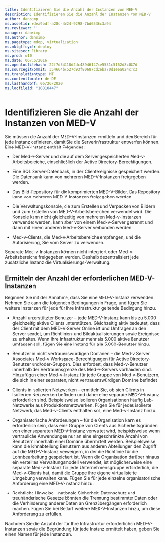 ```yaml
---
title: Identifizieren Sie die Anzahl der Instanzen von MED-V
description: Identifizieren Sie die Anzahl der Instanzen von MED-V
author: dansimp
ms.assetid: edea9bdf-a28c-4d24-9298-7bd6536c3a94
ms.reviewer: ''
manager: dansimp
ms.author: dansimp
ms.pagetype: mdop, virtualization
ms.mktglfcycl: deploy
ms.sitesec: library
ms.prod: w10
ms.date: 06/16/2016
ms.openlocfilehash: 22f7d54318d2dc489461474e5531c5162d8c087d
ms.sourcegitcommit: 354664bc527d93f80687cd2eba70d1eea024c7c3
ms.translationtype: MT
ms.contentlocale: de-DE
ms.lasthandoff: 06/26/2020
ms.locfileid: "10810447"
---
```

# Identifizieren Sie die Anzahl der Instanzen von MED-V


Sie müssen die Anzahl der MED-V-Instanzen ermitteln und den Bereich für jede Instanz definieren, damit Sie die Serverinfrastruktur entwerfen können. Eine MED-V-Instanz enthält Folgendes:

-   Der Med-v-Server und die auf dem Server gespeicherten Med-v-Arbeitsbereiche, einschließlich der Active Directory-Berechtigungen.

-   Eine SQL Server-Datenbank, in der Clientereignisse gespeichert werden. Die Datenbank kann von mehreren MED-V-Instanzen freigegeben werden.

-   Das Bild-Repository für die komprimierten MED-V-Bilder. Das Repository kann von mehreren MED-V-Instanzen freigegeben werden.

-   Die Verwaltungskonsole, die zum Erstellen und Verpacken von Bildern und zum Erstellen von MED-V-Arbeitsbereichen verwendet wird. Die Konsole kann nicht gleichzeitig von mehreren Med-v-Instanzen verwendet werden, kann aber von einem Med-v-Server getrennt und dann mit einem anderen Med-v-Server verbunden werden.

-   Med-v-Clients, die Med-v-Arbeitsbereiche empfangen, und die Autorisierung, Sie vom Server zu verwenden.

Separate Med-v-Instanzen können nicht integriert oder Med-v-Arbeitsbereiche freigegeben werden. Deshalb dezentralisiert jede zusätzliche Instanz die Virtualisierungs-Verwaltung.

## Ermitteln der Anzahl der erforderlichen MED-V-Instanzen


Beginnen Sie mit der Annahme, dass Sie eine MED-V-Instanz verwenden. Nehmen Sie dann die folgenden Bedingungen in Frage, und fügen Sie weitere Instanzen für jede für Ihre Infrastruktur geltende Bedingung hinzu.

-   Anzahl unterstützter Benutzer – jede MED-V-Instanz kann bis zu 5.000 gleichzeitig aktive Clients unterstützen. Gleichzeitig aktiv bedeutet, dass der Client mit dem MED-V-Server Online ist und Umfragen an den Server sendet, um Richtlinien-und Bildaktualisierungen sowie Ereignisse zu erhalten. Wenn Ihre Infrastruktur mehr als 5.000 aktive Benutzer umfassen soll, fügen Sie eine Instanz für alle 5.000-Benutzer hinzu.

-   Benutzer in nicht vertrauenswürdigen Domänen – die Med-v Server Associates Med-v Workspace-Berechtigungen für Active Directory-Benutzer und/oder-Gruppen. Dies erfordert, dass Med-v-Benutzer innerhalb der Vertrauensgrenze des Med-v-Servers vorhanden sind. Hinzufügen einer Med-v-Instanz für jede Gruppe von Med-v-Benutzern, die sich in einer separaten, nicht vertrauenswürdigen Domäne befindet

-   Clients in isolierten Netzwerken – ermitteln Sie, ob sich Clients in isolierten Netzwerken befinden und daher eine separate MED-V-Instanz erforderlich sind. Beispielsweise isolieren Organisationen häufig Lab-Netzwerke aus Produktionsnetzwerken. Fügen Sie für jedes isolierte Netzwerk, das Med-v-Clients enthalten soll, eine Med-v-Instanz hinzu.

-   Organisatorische Anforderungen – für die Organisation kann es erforderlich sein, dass eine Gruppe von Clients aus Sicherheitsgründen von einer separaten MED-V-Instanz verwaltet wird, beispielsweise wenn vertrauliche Anwendungen nur an eine eingeschränkte Anzahl von Benutzern innerhalb einer Domäne übermittelt werden. Beispielsweise kann die lohnabteilung Benutzern aus anderen Abteilungen den Zugriff auf die MED-V-Instanz verweigern, in der die Richtlinie für die Lohnbearbeitung gespeichert ist. Wenn die Organisation darüber hinaus ein verteiltes Verwaltungsmodell verwendet, ist möglicherweise eine separate Med-v-Instanz für jede Unternehmensgruppe erforderlich, die Med-v-Clients hat, damit die Gruppe ihre eigene virtualisierte Umgebung verwalten kann. Fügen Sie für jede einzelne organisatorische Anforderung eine MED-V-Instanz hinzu.

-   Rechtliche Hinweise – nationale Sicherheit, Datenschutz und treuhänderische Gesetze könnten die Trennung bestimmter Daten oder die Verhinderung anderer Daten an Grenzübergängen erforderlich machen. Fügen Sie bei Bedarf weitere MED-V-Instanzen hinzu, um diese Anforderung zu erfüllen.

Nachdem Sie die Anzahl der für Ihre Infrastruktur erforderlichen MED-V-Instanzen sowie die Begründung für jede Instanz ermittelt haben, geben Sie einen Namen für jede Instanz an.

 

 





